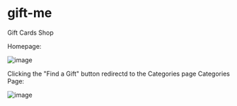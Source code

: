 # gift-me
Gift Cards Shop

Homepage:

![image](https://user-images.githubusercontent.com/39950157/148406245-e9c9a78b-5908-4eea-a942-f69266126448.png)

Clicking the "Find a Gift" button redirectd to the Categories page
Categories Page:

![image](https://user-images.githubusercontent.com/39950157/148412045-bd6b267f-d0e1-4889-adaa-391d8c291dd4.png)
